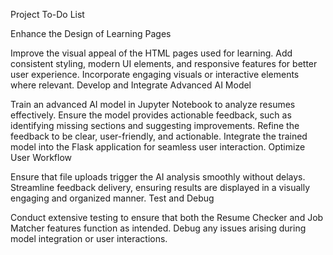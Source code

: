 Project To-Do List

Enhance the Design of Learning Pages

Improve the visual appeal of the HTML pages used for learning.
Add consistent styling, modern UI elements, and responsive features for better user experience.
Incorporate engaging visuals or interactive elements where relevant.
Develop and Integrate Advanced AI Model

Train an advanced AI model in Jupyter Notebook to analyze resumes effectively.
Ensure the model provides actionable feedback, such as identifying missing sections and suggesting improvements.
Refine the feedback to be clear, user-friendly, and actionable.
Integrate the trained model into the Flask application for seamless user interaction.
Optimize User Workflow

Ensure that file uploads trigger the AI analysis smoothly without delays.
Streamline feedback delivery, ensuring results are displayed in a visually engaging and organized manner.
Test and Debug

Conduct extensive testing to ensure that both the Resume Checker and Job Matcher features function as intended.
Debug any issues arising during model integration or user interactions.
